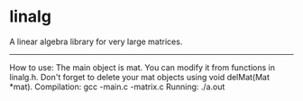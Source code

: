 # linalg
A linear algebra library for very large matrices.
*************************************************
How to use:
  The main object is mat. You can modify it from functions in linalg.h. Don't forget to delete your mat objects using void delMat(Mat *mat).
Compilation:
gcc -main.c -matrix.c
Running:
./a.out
